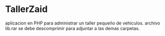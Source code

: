 # TallerZaid
aplicacion en PHP para administrar un taller pequeño de vehiculos.
archivo lib.rar se debe descomprimir para adjuntar a las demas carpetas.
